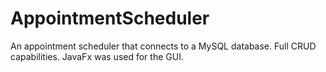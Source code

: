 # AppointmentScheduler
An appointment scheduler that connects to a MySQL database.
Full CRUD capabilities.
JavaFx was used for the GUI.
